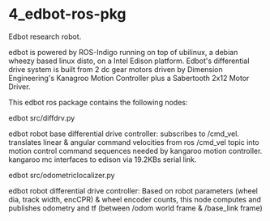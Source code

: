 # 4_edbot-ros-pkg
Edbot research robot. 

edbot is powered by ROS-Indigo running on top of 
ubilinux, a debian wheezy based linux disto, on a Intel Edison 
platform. Edbot's differential drive system is built from 2 dc 
gear motors driven by Dimension Engineering's Kanagroo Motion 
Controller plus a Sabertooth 2x12 Motor Driver.

This edbot ros package contains the following nodes:

edbot src/diffdrv.py

edbot robot base differential drive controller: 
subscribes to /cmd_vel. translates linear & angular command velocities 
from ros /cmd_vel topic into motion control command sequences needed by 
kangaroo motion controller. kangaroo mc interfaces to edison via 
19.2KBs serial link.

edbot src/odometriclocalizer.py

edbot robot differential drive controller:
Based on robot parameters (wheel dia, track width, encCPR) & wheel 
encoder counts, this node computes  and publishes odometry and 
tf (between /odom world frame & /base_link frame)

